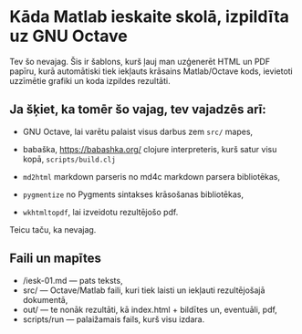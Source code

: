 # Kāda Matlab ieskaite skolā, izpildīta uz GNU Octave

Tev šo nevajag. Šis ir šablons, kurš ļauj man uzģenerēt HTML un PDF papīru, kurā automātiski tiek iekļauts krāsains Matlab/Octave kods, ievietoti uzzīmētie grafiki un koda izpildes rezultāti.

## Ja šķiet, ka tomēr šo vajag, tev vajadzēs arī:

- GNU Octave, lai varētu palaist visus darbus zem `src/` mapes,

- babaška, https://babashka.org/ clojure interpreteris, kurš satur visu kopā, `scripts/build.clj`

- `md2html` markdown parseris no md4c markdown parsera bibliotēkas,

- `pygmentize` no Pygments sintakses krāsošanas bibliotēkas,

- `wkhtmltopdf`, lai izveidotu rezultējošo pdf.

Teicu taču, ka nevajag.

## Faili un mapītes

- /iesk-01.md — pats teksts,
- src/ — Octave/Matlab faili, kuri tiek laisti un iekļauti rezultējošajā dokumentā,
- out/ — te nonāk rezultāti, kā index.html + bildītes un, eventuāli, pdf,
- scripts/run — palaižamais fails, kurš visu izdara.
